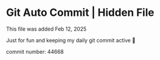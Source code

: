 # Git Auto Commit | Hidden File

This file was added Feb 12, 2025

Just for fun and keeping my daily git commit active 🤪

commit number: 44668
